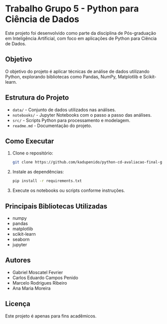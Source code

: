 # Trabalho Grupo 5 - Python para Ciência de Dados

Este projeto foi desenvolvido como parte da disciplina de Pós-graduação em Inteligência Artificial, com foco em aplicações de Python para Ciência de Dados.

## Objetivo

O objetivo do projeto é aplicar técnicas de análise de dados utilizando Python, explorando bibliotecas como Pandas, NumPy, Matplotlib e Scikit-learn.

## Estrutura do Projeto

- `data/` - Conjunto de dados utilizados nas análises.
- `notebooks/` - Jupyter Notebooks com o passo a passo das análises.
- `src/` - Scripts Python para processamento e modelagem.
- `readme.md` - Documentação do projeto.

## Como Executar

1. Clone o repositório:
    ```bash
    git clone https://github.com/kadupenido/python-cd-avaliacao-final-grupo-5.git
    ```
2. Instale as dependências:
    ```bash
    pip install -r requirements.txt
    ```
3. Execute os notebooks ou scripts conforme instruções.

## Principais Bibliotecas Utilizadas

- numpy
- pandas
- matplotlib
- scikit-learn
- seaborn
- jupyter

## Autores

- Gabriel Moscatel Fevrier 
- Carlos Eduardo Campos Penido
- Marcelo Rodrigues Ribeiro
- Ana Maria Moreira

## Licença

Este projeto é apenas para fins acadêmicos.
